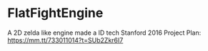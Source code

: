 # FlatFightEngine
A 2D zelda like engine made a ID tech Stanford 2016
Project Plan: https://mm.tt/733011014?t=SUb2Zkr6I7
